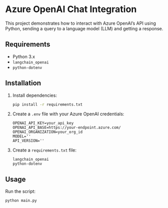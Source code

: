 # Azure OpenAI Chat Integration

This project demonstrates how to interact with Azure OpenAI’s API using Python, sending a query to a language model (LLM) and getting a response.

## Requirements

- Python 3.x
- `langchain_openai`
- `python-dotenv`

## Installation

1. Install dependencies:

   ```bash
   pip install -r requirements.txt
   ```

2. Create a `.env` file with your Azure OpenAI credentials:

   ```env
   OPENAI_API_KEY=your_api_key
   OPENAI_API_BASE=https://your-endpoint.azure.com/
   OPENAI_ORGANIZATION=your_org_id
   MODEL=''
   API_VERSION=''
   ```

3. Create a `requirements.txt` file:

   ```
   langchain_openai
   python-dotenv
   ```

## Usage

Run the script:

```bash
python main.py
```